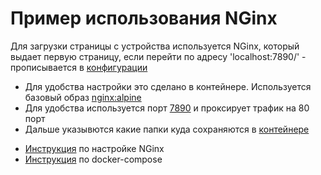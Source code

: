 # Пример использования NGinx
Для загрузки страницы с устройства используется NGinx, который выдает первую страницу, если перейти по адресу 'localhost:7890/' - прописывается в [конфигурации](/nginx/nginx.conf#L8)

+ Для удобства настройки это сделано в контейнере. Используется базовый образ [nginx:alpine](https://hub.docker.com/_/nginx)
+ Для удобства используется порт [7890](/docker-compose.yml#L6) и проксирует трафик на 80 порт
+ Дальше указывются какие папки куда сохраняются в [контейнере](/docker-compose.yml#L8-L9)


- [Инструкция](https://nginx.org/ru/docs/beginners_guide.html) по настройке NGinx
- [Инструкция](https://habr.com/ru/companies/ruvds/articles/450312/) по docker-compose
